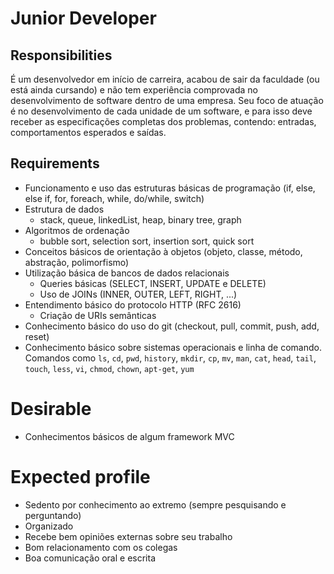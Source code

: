 # Junior Developer

## Responsibilities

É um desenvolvedor em início de carreira, acabou de sair da faculdade (ou está ainda cursando) e não tem experiência comprovada no desenvolvimento de software dentro de uma empresa.
Seu foco de atuação é no desenvolvimento de cada unidade de um software, e para isso deve receber as especificações completas dos problemas, contendo: entradas, comportamentos esperados e saídas.

## Requirements

- Funcionamento e uso das estruturas básicas de programação (if, else, else if, for, foreach, while, do/while, switch)
- Estrutura de dados
    - stack, queue, linkedList, heap, binary tree, graph
- Algoritmos de ordenação
    - bubble sort, selection sort, insertion sort, quick sort
- Conceitos básicos de orientação à objetos (objeto, classe, método, abstração, polimorfismo)
- Utilização básica de bancos de dados relacionais
	- Queries básicas (SELECT, INSERT, UPDATE e DELETE)
	- Uso de JOINs (INNER, OUTER, LEFT, RIGHT, ...)
- Entendimento básico do protocolo HTTP (RFC 2616)
	- Criação de URIs semânticas
- Conhecimento básico do uso do git (checkout, pull, commit, push, add, reset)
- Conhecimento básico sobre sistemas operacionais e linha de comando. Comandos como `ls`, `cd`, `pwd`, `history`, `mkdir`, `cp`, `mv`, `man`, `cat`, `head`, `tail`, `touch`, `less`, `vi`, `chmod`, `chown`, `apt-get`, `yum`

# Desirable

- Conhecimentos básicos de algum framework MVC

# Expected profile

- Sedento por conhecimento ao extremo (sempre pesquisando e perguntando)
- Organizado
- Recebe bem opiniões externas sobre seu trabalho
- Bom relacionamento com os colegas
- Boa comunicação oral e escrita
